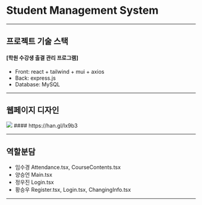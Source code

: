 # Student Management System

---

## 프로젝트 기술 스택

#### [학원 수강생 출결 관리 프로그램]

- Front: react + tailwind + mui + axios
- Back: express.js
- Database: MySQL

---

## 웹페이지 디자인
<img src="https://img.shields.io/badge/노션-000000?style=flat-square&logo=notion&logoColor=white"/>
#### https://han.gl/Ix9b3

---

## 역할분담

- 임수경 Attendance.tsx, CourseContents.tsx
- 양승언 Main.tsx
- 정우진 Login.tsx
- 황승우 Register.tsx, Login.tsx, ChangingInfo.tsx

---
